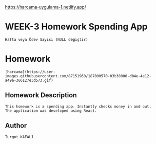 https://harcama-uygulama-1.netlify.app/

# WEEK-3 Homework Spending App
```Hafta veya Ödev Sayısı (NULL değiştir)```

# Homework 
```
[harcama](https://user-images.githubusercontent.com/87151960/187090570-03b30008-d04e-4e12-a49a-366127e3d573.gif)

```

## Homework Description

```This homework is a spending app. Instantly checks money in and out. The application was developed using React. ```


## Author

```Turgut KAFALI```
